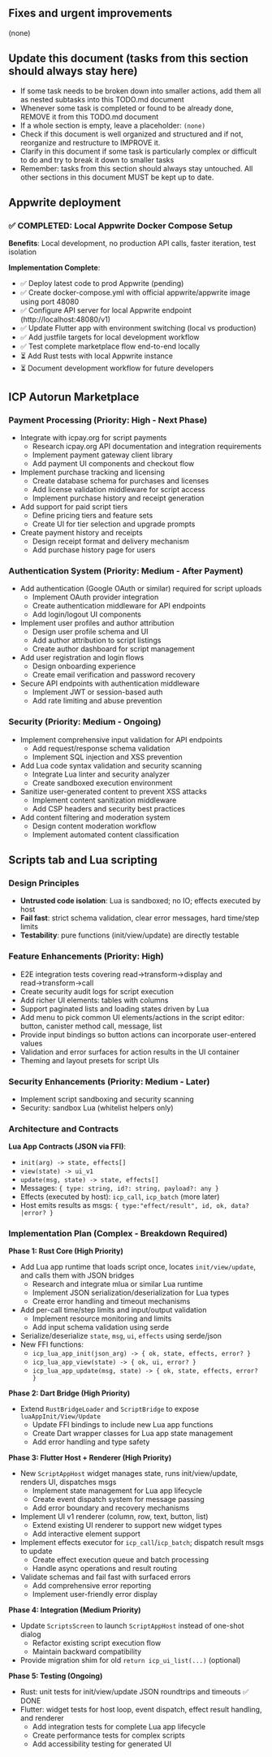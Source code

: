 ## Fixes and urgent improvements

(none)

## Update this document (tasks from this section should always stay here)

- If some task needs to be broken down into smaller actions, add them all as nested subtasks into this TODO.md document
- Whenever some task is completed or found to be already done, REMOVE it from this TODO.md document
- If a whole section is empty, leave a placeholder: `(none)`
- Check if this document is well organized and structured and if not, reorganize and restructure to IMPROVE it.
- Clarify in this document if some task is particularly complex or difficult to do and try to break it down to smaller tasks
- Remember: tasks from this section should always stay untouched. All other sections in this document MUST be kept up to date.

## Appwrite deployment

### ✅ COMPLETED: Local Appwrite Docker Compose Setup

**Benefits**: Local development, no production API calls, faster iteration, test isolation

**Implementation Complete**:
- ✅ Deploy latest code to prod Appwrite (pending)
- ✅ Create docker-compose.yml with official appwrite/appwrite image using port 48080
- ✅ Configure API server for local Appwrite endpoint (http://localhost:48080/v1)
- ✅ Update Flutter app with environment switching (local vs production)
- ✅ Add justfile targets for local development workflow
- ✅ Test complete marketplace flow end-to-end locally
- ⏳ Add Rust tests with local Appwrite instance
- ⏳ Document development workflow for future developers

## ICP Autorun Marketplace

### Payment Processing (Priority: High - Next Phase)
- Integrate with icpay.org for script payments
  - Research icpay.org API documentation and integration requirements
  - Implement payment gateway client library
  - Add payment UI components and checkout flow
- Implement purchase tracking and licensing
  - Create database schema for purchases and licenses
  - Add license validation middleware for script access
  - Implement purchase history and receipt generation
- Add support for paid script tiers
  - Define pricing tiers and feature sets
  - Create UI for tier selection and upgrade prompts
- Create payment history and receipts
  - Design receipt format and delivery mechanism
  - Add purchase history page for users

### Authentication System (Priority: Medium - After Payment)
- Add authentication (Google OAuth or similar) required for script uploads
  - Implement OAuth provider integration
  - Create authentication middleware for API endpoints
  - Add login/logout UI components
- Implement user profiles and author attribution
  - Design user profile schema and UI
  - Add author attribution to script listings
  - Create author dashboard for script management
- Add user registration and login flows
  - Design onboarding experience
  - Create email verification and password recovery
- Secure API endpoints with authentication middleware
  - Implement JWT or session-based auth
  - Add rate limiting and abuse prevention

### Security (Priority: Medium - Ongoing)
- Implement comprehensive input validation for API endpoints
  - Add request/response schema validation
  - Implement SQL injection and XSS prevention
- Add Lua code syntax validation and security scanning
  - Integrate Lua linter and security analyzer
  - Create sandboxed execution environment
- Sanitize user-generated content to prevent XSS attacks
  - Implement content sanitization middleware
  - Add CSP headers and security best practices
- Add content filtering and moderation system
  - Design content moderation workflow
  - Implement automated content classification

## Scripts tab and Lua scripting

### Design Principles
- **Untrusted code isolation**: Lua is sandboxed; no IO; effects executed by host
- **Fail fast**: strict schema validation, clear error messages, hard time/step limits
- **Testability**: pure functions (init/view/update) are directly testable

### Feature Enhancements (Priority: High)
- E2E integration tests covering read→transform→display and read→transform→call
- Create security audit logs for script execution
- Add richer UI elements: tables with columns
- Support paginated lists and loading states driven by Lua
- Add menu to pick common UI elements/actions in the script editor: button, canister method call, message, list
- Provide input bindings so button actions can incorporate user-entered values
- Validation and error surfaces for action results in the UI container
- Theming and layout presets for script UIs

### Security Enhancements (Priority: Medium - Later)
- Implement script sandboxing and security scanning
- Security: sandbox Lua (whitelist helpers only)

### Architecture and Contracts

**Lua App Contracts (JSON via FFI)**:
- `init(arg) -> state, effects[]`
- `view(state) -> ui_v1`
- `update(msg, state) -> state, effects[]`
- Messages: `{ type: string, id?: string, payload?: any }`
- Effects (executed by host): `icp_call`, `icp_batch` (more later)
- Host emits results as msgs: `{ type:"effect/result", id, ok, data?|error? }`

### Implementation Plan (Complex - Breakdown Required)

**Phase 1: Rust Core (High Priority)**
- Add Lua app runtime that loads script once, locates `init/view/update`, and calls them with JSON bridges
  - Research and integrate mlua or similar Lua runtime
  - Implement JSON serialization/deserialization for Lua types
  - Create error handling and timeout mechanisms
- Add per-call time/step limits and input/output validation
  - Implement resource monitoring and limits
  - Add input schema validation using serde
- Serialize/deserialize `state`, `msg`, `ui`, `effects` using serde/json
- New FFI functions:
  - `icp_lua_app_init(json_arg) -> { ok, state, effects, error? }`
  - `icp_lua_app_view(state) -> { ok, ui, error? }`
  - `icp_lua_app_update(msg, state) -> { ok, state, effects, error? }`

**Phase 2: Dart Bridge (High Priority)**
- Extend `RustBridgeLoader` and `ScriptBridge` to expose `luaAppInit/View/Update`
  - Update FFI bindings to include new Lua app functions
  - Create Dart wrapper classes for Lua app state management
  - Add error handling and type safety

**Phase 3: Flutter Host + Renderer (High Priority)**
- New `ScriptAppHost` widget manages state, runs init/view/update, renders UI, dispatches msgs
  - Implement state management for Lua app lifecycle
  - Create event dispatch system for message passing
  - Add error boundary and recovery mechanisms
- Implement UI v1 renderer (column, row, text, button, list)
  - Extend existing UI renderer to support new widget types
  - Add interactive element support
- Implement effects executor for `icp_call`/`icp_batch`; dispatch result msgs to update
  - Create effect execution queue and batch processing
  - Handle async operations and result routing
- Validate schemas and fail fast with surfaced errors
  - Add comprehensive error reporting
  - Implement user-friendly error display

**Phase 4: Integration (Medium Priority)**
- Update `ScriptsScreen` to launch `ScriptAppHost` instead of one-shot dialog
  - Refactor existing script execution flow
  - Maintain backward compatibility
- Provide migration shim for old `return icp_ui_list(...)` (optional)

**Phase 5: Testing (Ongoing)**
- Rust: unit tests for init/view/update JSON roundtrips and timeouts ✅ DONE
- Flutter: widget tests for host loop, event dispatch, effect result handling, and renderer
  - Add integration tests for complete Lua app lifecycle
  - Create performance tests for complex scripts
  - Add accessibility testing for generated UI

